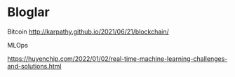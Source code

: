 # Bloglar

Bitcoin
http://karpathy.github.io/2021/06/21/blockchain/

MLOps

https://huyenchip.com/2022/01/02/real-time-machine-learning-challenges-and-solutions.html
